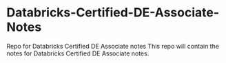 # Databricks-Certified-DE-Associate-Notes
Repo for Databricks Certified DE Associate notes
This repo will contain the notes for Databricks Certified DE Associate notes.
